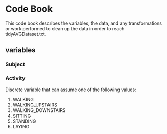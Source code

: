 # Code Book

This code book describes the variables, the data, and any transformations or work performed to clean up the data in order to reach tidyAVGDataset.txt.

## variables
### Subject
### Activity
Discrete variable that can assume one of the following values:
1. WALKING
2. WALKING_UPSTAIRS
3. WALKING_DOWNSTAIRS
4. SITTING
5. STANDING
6. LAYING
